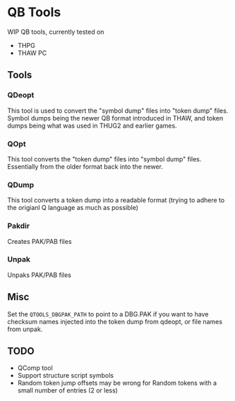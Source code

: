 # QB Tools

WIP QB tools, currently tested on

* THPG
* THAW PC


## Tools

### QDeopt
This tool is used to convert the "symbol dump" files into "token dump" files. Symbol dumps being the newer QB format introduced in THAW, and token dumps being what was used in THUG2 and earlier games.
### QOpt
This tool converts the "token dump" files into "symbol dump" files. Essentially from the older format back into the newer.
### QDump
This tool converts a token dump into a readable format (trying to adhere to the origianl Q language as much as possible) 
### Pakdir
Creates PAK/PAB files
### Unpak
Unpaks PAK/PAB files

## Misc
Set the `QTOOLS_DBGPAK_PATH` to point to a DBG.PAK if you want to have checksum names injected into the token dump from qdeopt, or file names from unpak.


## TODO
* QComp tool
* Support structure script symbols
* Random token jump offsets may be wrong for Random tokens with a small number of entries (2 or less)